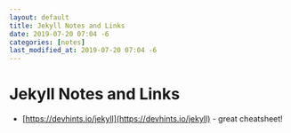 ```yaml
---
layout: default
title: Jekyll Notes and Links
date: 2019-07-20 07:04 -6
categories: [notes]
last_modified_at: 2019-07-20 07:04 -6
---
```


# Jekyll Notes and Links

- [https://devhints.io/jekyll](https://devhints.io/jekyll) - great cheatsheet!